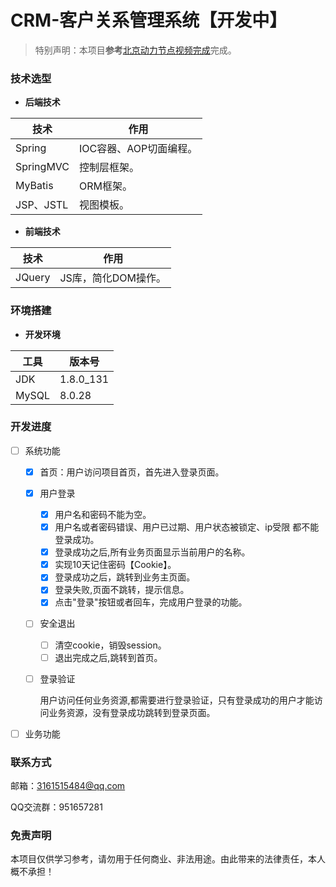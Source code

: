 # CRM-客户关系管理系统【开发中】
> 特别声明：本项目**参考**[北京动力节点视频完成](https://www.bilibili.com/video/BV1tZ4y1d7kg)完成。

### 技术选型

- **后端技术**

| 技术      | 作用                   |
| --------- | ---------------------- |
| Spring    | IOC容器、AOP切面编程。 |
| SpringMVC | 控制层框架。           |
| MyBatis   | ORM框架。              |
| JSP、JSTL | 视图模板。             |

- **前端技术**

| 技术   | 作用                |
| ------ | ------------------- |
| JQuery | JS库，简化DOM操作。 |



### 环境搭建

- **开发环境**

| 工具  | 版本号    |
| ----- | --------- |
| JDK   | 1.8.0_131 |
| MySQL | 8.0.28    |



### 开发进度

- [ ] 系统功能

  - [x] 首页：用户访问项目首页，首先进入登录页面。
  - [x] 用户登录
    - [x] 用户名和密码不能为空。
    - [x] 用户名或者密码错误、用户已过期、用户状态被锁定、ip受限 都不能登录成功。
    - [x] 登录成功之后,所有业务页面显示当前用户的名称。
    - [x] 实现10天记住密码【Cookie】。
    - [x] 登录成功之后，跳转到业务主页面。
    - [x] 登录失败,页面不跳转，提示信息。
    - [x] 点击"登录"按钮或者回车，完成用户登录的功能。

  - [ ] 安全退出
    - [ ] 清空cookie，销毁session。
    - [ ] 退出完成之后,跳转到首页。

  - [ ] 登录验证

    用户访问任何业务资源,都需要进行登录验证，只有登录成功的用户才能访问业务资源，没有登录成功跳转到登录页面。

- [ ] 业务功能




### 联系方式

邮箱：3161515484@qq.com

QQ交流群：951657281



### 免责声明

本项目仅供学习参考，请勿用于任何商业、非法用途。由此带来的法律责任，本人概不承担！